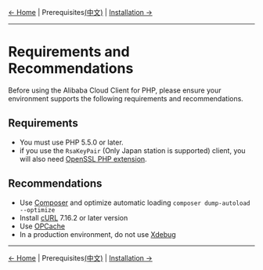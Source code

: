 [← Home](../README.md) | Prerequisites[(中文)](0-Prerequisites-CN.md) | [Installation →](1-Installation-EN.md)
***

# Requirements and Recommendations
Before using the Alibaba Cloud Client for PHP, please ensure your environment supports the following requirements and recommendations.


## Requirements
- You must use PHP 5.5.0 or later.
- if you use the `RsaKeyPair` (Only Japan station is supported) client, you will also need [OpenSSL PHP extension][OpenSSL]. 

## Recommendations
- Use [Composer][composer] and optimize automatic loading `composer dump-autoload --optimize`
- Install [cURL][cURL] 7.16.2 or later version
- Use [OPCache][OPCache]
- In a production environment, do not use [Xdebug][xdebug]

***
[← Home](../README.md) | Prerequisites[(中文)](0-Prerequisites-CN.md) | [Installation →](1-Installation-EN.md)

[composer]: https://getcomposer.org
[cURL]: http://php.net/manual/en/book.curl.php
[OPCache]: http://php.net/manual/en/book.opcache.php
[xdebug]: http://xdebug.org
[OpenSSL]: http://php.net/manual/en/book.openssl.php
